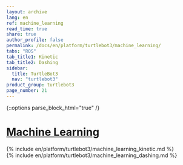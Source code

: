 ```yaml
---
layout: archive
lang: en
ref: machine_learning
read_time: true
share: true
author_profile: false
permalink: /docs/en/platform/turtlebot3/machine_learning/
tabs: "ROS"
tab_title1: Kinetic
tab_title2: Dashing
sidebar:
  title: TurtleBot3
  nav: "turtlebot3"
product_group: turtlebot3
page_number: 21
---
```


<div style="counter-reset: h1 8"></div>

{::options parse_block_html="true" /}

# [Machine Learning](#machine-learning)

<section id="{{ page.tab_title1 }}" class="tab_contents">
{% include en/platform/turtlebot3/machine_learning_kinetic.md %}
</section>

<section id="{{ page.tab_title2 }}" class="tab_contents">
{% include en/platform/turtlebot3/machine_learning_dashing.md %}
</section>
